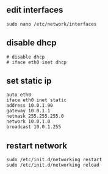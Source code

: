 ## edit interfaces

    sudo nano /etc/network/interfaces

## disable dhcp

    # disable dhcp
    # iface eth0 inet dhcp

## set static ip

    auto eth0
    iface eth0 inet static
    address 10.0.1.90
    gateway 10.0.1.1
    netmask 255.255.255.0
    network 10.0.1.0
    broadcast 10.0.1.255
    
## restart network

    sudo /etc/init.d/networking restart
    sudo /etc/init.d/networking reload
